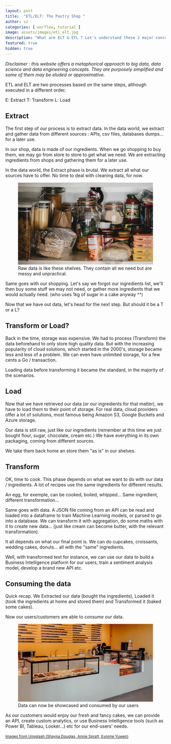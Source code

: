```yaml
---
layout: post
title:  "ETL/ELT: The Pastry Shop "
author: sz
categories: [ worflow, tutorial ]
image: assets/images/etl_elt.jpg
description: "What are ELT & ETL ? Let's understand these 2 major concepts through our pastry shop."
featured: true
hidden: true
---
```


<div class="disclaimer"><i>Disclaimer : this website offers a metaphorical approach to big data, data science and data engineering concepts. They are purposely simplified and some of them may be eluded or approximative.</i></div>

ETL and ELT are two processes based on the same steps, although executed in a different order. 

E: Extract 
T: Transform
L: Load

## Extract 

The first step of our process is to extract data. In the data world, we extract and gather data from different sources : APIs, csv files, databases dumps... for a later use. 

In our shop, data is made of our ingredients.
When we go shopping to buy them, we may go from store to store to get what we need. We are extracting ingredients from shops and gathering them for a later use. 

In the data world, the Extract phase is brutal. We extract all what our sources have to offer. No time to deal with cleaning data, for now. 

<figure>
    <img src="assets/images/etl.jpg" alt="Messy shelves to represent raw data"/>
    <figcaption>Raw data is like these shelves. They contain all we need but are messy and unpractical. </figcaption>
</figure>

Same goes with our shopping. Let's say we forgot our ingredients list, we'll then buy some stuff we may not need, or gather more ingredients that we would actually need. (who uses 1kg of sugar in a cake anyway ^^) 

Now that we have out data, let's head for the next step. But should it be a T or a L? 

## Transform or Load? 

Back in the time, storage was expensive. We had to process (Transform) the data beforehand to only store high quality data.
But with the increasing popularity of cloud solutions, which started in the 2000's, storage became less and less of a problem. We can even have unlimited storage, for a few cents a Go / transaction. 

Loading data before transforming it became the standard, in the majority of the scenarios. 

## Load

Now that we have retrieved our data (or our ingredients for that matter), we have to load them to their point of storage. 
For real data, cloud providers offer a lot of solutions, most famous being Amazon S3, Google Buckets and Azure storage. 

Our data is still raw, just like our ingredients (remember at this time we just bought flour, sugar, chocolate, cream etc.)
We have everything in its own packaging, coming from different sources. 

We take them back home an store them "as is" in our shelves. 

## Transform

OK, time to cook. This phase depends on what we want to do with our data / ingredients. 
A lot of recipes use the same ingredients for different results. 

An egg, for exemple, can be cooked, boiled, whipped... Same ingredient, different transformation... 

Same goes with data. A JSON file coming from an API can be read and loaded into a dataframe to train Machine Learning models, or parsed to go into a database. We can transform it with aggregation, do some maths with it to create new data... (just like cream can become butter, with the relevant transformation). 

It all depends on what our final point is. We can do cupcakes, croissants, wedding cakes, donuts... all with the "same" ingredients. 

Well, with transformed text for instance, we can use our data to build a Business Intelligence platform for our users, train
a sentiment analysis model, develop a brand new API etc. 

## Consuming the data

Quick recap. We Extracted our data (bought the ingredients), Loaded it (took the ingredients at home and stored them) and Transformed it (baked some cakes). 

Now our users/customers are able to <i>consume</i> our data. 

<figure>
    <img src="assets/images/eltl.jpg" alt="Pastry showcase, like our qualified data"/>
    <figcaption>Data can now be showcased and consumed by our users</figcaption>
</figure>

As our customers would enjoy our fresh and fancy cakes, we can provide an API, create custom analytics, or use Business Intelligence tools (such as Power BI, Tableau, Looker...) etc for our end-users' needs.


<p><a href="https://unsplash.com" target="blank_"><small>Images from Unsplash (Shayna Douglas, Annie Spratt, Evonne Yuwen)</small></a></p>